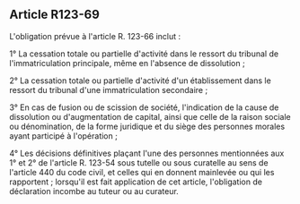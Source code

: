 Article R123-69
----
L'obligation prévue à l'article R. 123-66 inclut :

1° La cessation totale ou partielle d'activité dans le ressort du tribunal de
l'immatriculation principale, même en l'absence de dissolution ;

2° La cessation totale ou partielle d'activité d'un établissement dans le
ressort du tribunal d'une immatriculation secondaire ;

3° En cas de fusion ou de scission de société, l'indication de la cause de
dissolution ou d'augmentation de capital, ainsi que celle de la raison sociale
ou dénomination, de la forme juridique et du siège des personnes morales ayant
participé à l'opération ;

4° Les décisions définitives plaçant l'une des personnes mentionnées aux 1° et
2° de l'article R. 123-54 sous tutelle ou sous curatelle au sens de l'article
440 du code civil, et celles qui en donnent mainlevée ou qui les rapportent ;
lorsqu'il est fait application de cet article, l'obligation de déclaration
incombe au tuteur ou au curateur.
